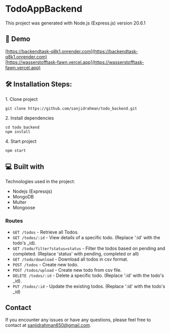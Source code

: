 # TodoAppBackend

This project was generated with Node.js (Express.js) version 20.6.1

<h2>🚀 Demo</h2>

[https://backendtask-q8k1.onrender.com](https://backendtask-q8k1.onrender.com)   
[https://wasserstofftask-fawn.vercel.app](https://wasserstofftask-fawn.vercel.app) 

<h2>🛠️ Installation Steps:</h2>

<p>1. Clone project</p>

```
git clone https://github.com/sanjidrahman/todo_backend.git
```

<p>2. Install dependencies</p>

```
cd todo_backend
npm install
```
<p>4. Start project</p>

```
npm start
```
  
<h2>💻 Built with</h2>

Technologies used in the project:

*   Nodejs (Expressjs)
*   MongoDB
*   Multer
*   Mongoose

### Routes
* `GET /todos` - Retrieve all Todos.
* `GET /todos/:id` - View details of a specific todo. (Replace ':id' with the todo's _id).
* `GET /todo/filter?status=status` - Filter the todos based on pending and completed. (Replace 'status' with pending, completed or all)
* `GET /todo/download` - Download all todos in csv format.
* `POST /todos` -  Create new todo.
* `POST /todos/upload` - Create new todo from csv file.
* `DELETE /todos/:id` -  Delete a specific todo. (Replace ':id' with the todo's _id).
* `PUT /todos/:id` - Update the existing todos. (Replace ':id' with the todo's _id)

## Contact
If you encounter any issues or have any questions, please feel free to contact at [sanjidrahman650@gmail.com](mailto:sanjidrahman650@gmail.com).
